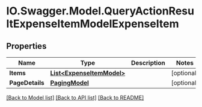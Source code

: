 # IO.Swagger.Model.QueryActionResultExpenseItemModelExpenseItem
## Properties

Name | Type | Description | Notes
------------ | ------------- | ------------- | -------------
**Items** | [**List&lt;ExpenseItemModel&gt;**](ExpenseItemModel.md) |  | [optional] 
**PageDetails** | [**PagingModel**](PagingModel.md) |  | [optional] 

[[Back to Model list]](../README.md#documentation-for-models) [[Back to API list]](../README.md#documentation-for-api-endpoints) [[Back to README]](../README.md)

